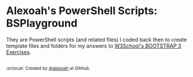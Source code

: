 # Alexoah's PowerShell Scripts: BSPlayground
They are PowerShell scripts (and related files) I coded back then to create template files and folders for my answers to [W3School's BOOTSTRAP 3 Exercises](https://github.com/alexoah/BSPlayground/tree/master/W3School-BS3Exercises).

##
<sup>:octocat: Created by [@alexoah](http://github.com/alexoah) at GitHub.</sup>
